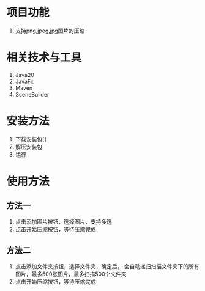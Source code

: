 # 项目功能
1. 支持png,jpeg,jpg图片的压缩
# 相关技术与工具
1. Java20
2. JavaFx
3. Maven
4. SceneBuilder
# 安装方法
1. 下载安装包[]
2. 解压安装包
3. 运行
# 使用方法
## 方法一
1. 点击添加图片按钮，选择图片，支持多选
2. 点击开始压缩按钮，等待压缩完成
## 方法二
1. 点击添加文件夹按钮，选择文件夹，确定后， 会自动递归扫描文件夹下的所有图片，最多500张图片，最多扫描500个文件夹
2. 点击开始压缩按钮，等待压缩完成